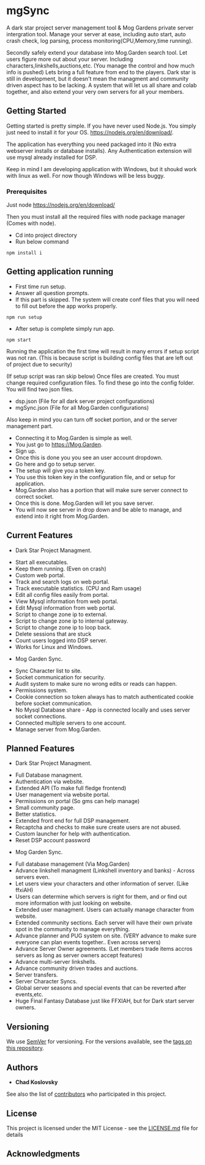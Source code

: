 # mgSync

A dark star project server management tool & Mog Gardens private server intergration tool. Manage your server at ease, including auto start, auto crash check, log parsing, process monitoring(CPU,Memory,time running).

Secondly safely extend your database into Mog.Garden search tool. Let users figure more out about your server. Including characters,linkshells,auctions,etc. (You manage the control and how much info is pushed)
Lets bring a full feature from end to the players. Dark star is still in development, but it doesn't mean the managment and community driven aspect has to be lacking. A system that will let us all share and colab together, and also extend your very own servers for all your members.

## Getting Started

Getting started is pretty simple. If you have never used Node.js. You simply just need to install it for your OS. https://nodejs.org/en/download/.

The application has everything you need packaged into it (No extra webserver installs or database installs). Any Authentication extension will use mysql already installed for DSP.

Keep in mind I am developing application with Windows, but it shoukd work with linux as well. For now though Windows will be less buggy. 


### Prerequisites

Just node https://nodejs.org/en/download/

Then you must install all the required files with node package manager (Comes with node).

* Cd into project directory
* Run below command

```
npm install i
```

## Getting application running

* First time run setup.
* Answer all question prompts.
* If this part is skipped. The system will create conf files that you will need to fill out before the app works properly.

```
npm run setup
```

* After setup is complete simply run app.

```
npm start
```

Running the application the first time will result in many errors if setup script was not ran. (This is because script is building config files that are left out of project due to security)

(If setup script was ran skip below)
Once files are created. You must change required configuration files. To find these go into the config folder. You will find two json files.
* dsp.json (File for all dark server project configurations)
* mgSync.json (File for all Mog.Garden configurations)

Also keep in mind you can turn off socket portion, and or the server management part. 

* Connecting it to Mog.Garden is simple as well.
* You just go to https://Mog.Garden.
* Sign up.
* Once this is done you you see an user account dropdown.
* Go here and go to setup server.
* The setup will give you a token key.
* You use this token key in the configuration file, and or setup for application.
* Mog.Garden also has a portion that will make sure server connect to correct socket. 
* Once this is done. Mog.Garden will let you save server.
* You will now see server in drop down and be able to manage, and extend into it right from Mog.Garden.

## Current Features
- Dark Star Project Managment.
* Start all executables.
* Keep them running. (Even on crash)
* Custom web portal.
* Track and search logs on web portal.
* Track executable statistics. (CPU and Ram usage)
* Edit all config files easily from portal.
* View Mysql information from web portal.
* Edit Mysql information from web portal.
* Script to change zone ip to external.
* Script to change zone ip to internal gateway.
* Script to change zone ip to loop back.
* Delete sessions that are stuck
* Count users logged into DSP server.
* Works for Linux and Windows.

- Mog Garden Sync.
* Sync Character list to site.
* Socket communication for security.
* Audit system to make sure no wrong edits or reads can happen.
* Permissions system.
* Cookie connection so token always has to match authenticated cookie before socket communication.
* No Mysql Database share  - App is connected locally and uses server socket connections.
* Connected multiple servers to one account.
* Manage server from Mog.Garden.


## Planned Features
- Dark Star Project Managment.
* Full Database managment.
* Authentication via website.
* Extended API (To make full fledge frontend)
* User management via website portal.
* Permissions on portal (So gms can help manage)
* Small community page.
* Better statistics.
* Extended front end for full DSP management.
* Recaptcha and checks to make sure create users are not abused.
* Custom launcher for help with authentication.
* Reset DSP account password

- Mog Garden Sync.
* Full database management (Via Mog.Garden)
* Advance linkshell managment (Linkshell inventory and banks) - Across servers even. 
* Let users view your characters and other information of server. (Like ffxiAH)
* Users can determine which servers is right for them, and or find out more information with just looking on website.
* Extended user managment. Users can actually manage character from website.
* Extended community sections. Each server will have their own private spot in the community to manage everything.
* Advance planner and PUG system on site. (VERY advance to make sure everyone can plan events together.. Even across servers)
* Advance Server Owner agreements. (Let members trade items accros servers as long as server owners accept features)
* Advance multi-server linkshells.
* Advance community driven trades and auctions.
* Server transfers.
* Server Character Syncs.
* Global server seasons and special events that can be reverted after events,etc.
* Huge Final Fantasy Database just like FFXIAH, but for Dark start server owners.


## Versioning

We use [SemVer](http://semver.org/) for versioning. For the versions available, see the [tags on this repository](https://github.com/Ravonus/mgSync/tags). 

## Authors

* **Chad Koslovsky**

See also the list of [contributors](https://github.com/Ravonus/mgSync/contributors) who participated in this project.

## License

This project is licensed under the MIT License - see the [LICENSE.md](LICENSE.md) file for details

## Acknowledgments
